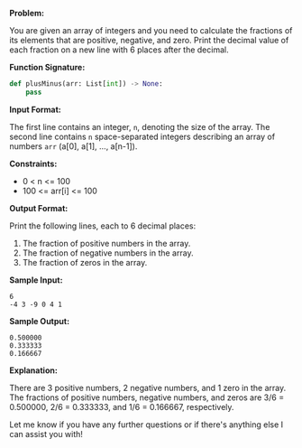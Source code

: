 **Problem:**

You are given an array of integers and you need to calculate the fractions of its elements that are positive, negative, and zero. Print the decimal value of each fraction on a new line with 6 places after the decimal.

**Function Signature:**

```python
def plusMinus(arr: List[int]) -> None:
    pass

```

**Input Format:**

The first line contains an integer, `n`, denoting the size of the array.
The second line contains `n` space-separated integers describing an array of numbers `arr` (a[0], a[1], ..., a[n-1]).

**Constraints:**

- 0 < n <= 100
- 100 <= arr[i] <= 100

**Output Format:**

Print the following lines, each to 6 decimal places:

1. The fraction of positive numbers in the array.
2. The fraction of negative numbers in the array.
3. The fraction of zeros in the array.

**Sample Input:**

```
6
-4 3 -9 0 4 1

```

**Sample Output:**

```
0.500000
0.333333
0.166667

```

**Explanation:**

There are 3 positive numbers, 2 negative numbers, and 1 zero in the array.
The fractions of positive numbers, negative numbers, and zeros are 3/6 = 0.500000, 2/6 = 0.333333, and 1/6 = 0.166667, respectively.

Let me know if you have any further questions or if there's anything else I can assist you with!